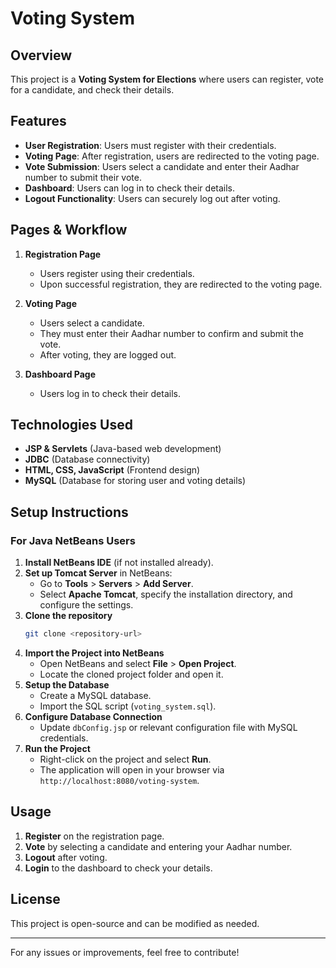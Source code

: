 # Voting System

## Overview
This project is a **Voting System for Elections** where users can register, vote for a candidate, and check their details.

## Features
- **User Registration**: Users must register with their credentials.
- **Voting Page**: After registration, users are redirected to the voting page.
- **Vote Submission**: Users select a candidate and enter their Aadhar number to submit their vote.
- **Dashboard**: Users can log in to check their details.
- **Logout Functionality**: Users can securely log out after voting.

## Pages & Workflow
1. **Registration Page**
   - Users register using their credentials.
   - Upon successful registration, they are redirected to the voting page.

2. **Voting Page**
   - Users select a candidate.
   - They must enter their Aadhar number to confirm and submit the vote.
   - After voting, they are logged out.

3. **Dashboard Page**
   - Users log in to check their details.

## Technologies Used
- **JSP & Servlets** (Java-based web development)
- **JDBC** (Database connectivity)
- **HTML, CSS, JavaScript** (Frontend design)
- **MySQL** (Database for storing user and voting details)

## Setup Instructions
### For Java NetBeans Users
1. **Install NetBeans IDE** (if not installed already).
2. **Set up Tomcat Server** in NetBeans:
   - Go to **Tools** > **Servers** > **Add Server**.
   - Select **Apache Tomcat**, specify the installation directory, and configure the settings.
3. **Clone the repository**
   ```bash
   git clone <repository-url>
   ```
4. **Import the Project into NetBeans**
   - Open NetBeans and select **File** > **Open Project**.
   - Locate the cloned project folder and open it.
5. **Setup the Database**
   - Create a MySQL database.
   - Import the SQL script (`voting_system.sql`).
6. **Configure Database Connection**
   - Update `dbConfig.jsp` or relevant configuration file with MySQL credentials.
7. **Run the Project**
   - Right-click on the project and select **Run**.
   - The application will open in your browser via `http://localhost:8080/voting-system`.

## Usage
1. **Register** on the registration page.
2. **Vote** by selecting a candidate and entering your Aadhar number.
3. **Logout** after voting.
4. **Login** to the dashboard to check your details.

## License
This project is open-source and can be modified as needed.

---
For any issues or improvements, feel free to contribute!

